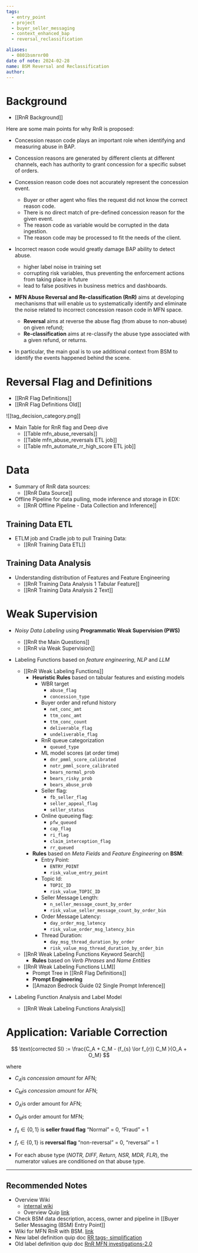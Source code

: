 ```yaml
---
tags:
  - entry_point
  - project
  - buyer_seller_messaging
  - context_enhanced_bap
  - reversal_reclassification

aliases:
  - 0801bsmrnr00
date of note: 2024-02-28
name: BSM Reversal and Reclassification
author:
---
```

# Background

- [[RnR Background]]

Here are some main points for why RnR is proposed:

- Concession reason code plays an important role when identifying and measuring abuse in BAP. 
  
- Concession reasons are generated by different clients at different channels, each has authority to grant concession for a specific subset of orders. 
  
- Concession reason code does not accurately represent the concession event. 
	- Buyer or other agent who files the request did not know the correct reason code.
	- There is no direct match of pre-defined concession reason for the given event. 
	- The reason code as variable would be corrupted in the data ingestion.
	- The reason code may be processed to fit the needs of the client. 
	  
- Incorrect reason code would greatly damage BAP ability to detect abuse.
	- higher label noise in training set
	- corrupting risk variables, thus preventing the enforcement actions from taking place in future
	- lead to false positives in business metrics and dashboards.
	  
- **MFN Abuse Reversal and Re-classification (RnR)** aims at developing mechanisms that will enable us to systematically identify and eliminate the noise related to incorrect concession reason code in MFN space.
	- **Reversal** aims at reverse the abuse flag (from abuse to non-abuse) on given refund;
	- **Re-classification** aims at re-classify the abuse type associated with a given refund, or returns. 
	  
- In particular, the main goal is to use additional context from BSM to identify the events happened behind the scene. 

# Reversal Flag and Definitions

- [[RnR Flag Definitions]]
- [[RnR Flag Definitions Old]]

![[tag_decision_category.png]]
- Main Table for RnR flag and Deep dive
	- [[Table mfn_abuse_reversals]]
	- [[Table mfn_abuse_reversals ETL job]]
	- [[Table mfn_automate_rr_high_score ETL job]]

# Data

- Summary of RnR data sources:
	- [[RnR Data Source]]
- Offline Pipeline for data pulling, mode inference and storage in EDX:
	- [[RnR Offline Pipeline - Data Collection and Inference]]

## Training Data ETL

- ETLM job and Cradle job to pull Training Data:
	- [[RnR Training Data ETL]]

## Training Data Analysis

- Understanding distribution of Features and Feature Engineering
	- [[RnR Training Data Analysis 1 Tabular Feature]]
	- [[RnR Training Data Analysis 2 Text]]

# Weak Supervision

- *Noisy Data Labeling* using **Programmatic Weak Supervision (PWS)**
	- [[RnR the Main Questions]]
	- [[RnR via Weak Supervision]]
	  
- Labeling Functions based on *feature engineering*, *NLP* and *LLM*
	- [[RnR Weak Labeling Functions]]
		- **Heuristic Rules** based on tabular features and existing models
			- WBR target
				- `abuse_flag`
				- `concession_type`
			- Buyer order and refund history
				- `net_conc_amt`
				- `ttm_conc_amt`
				- `ttm_conc_count`
				- `deliverable_flag`
				- `undeliverable_flag`
			- RnR queue categorization
				- `queued_type`
			- ML model scores (at order time)
				- `dnr_pmml_score_calibrated`
				- `notr_pmml_score_calibrated`
				- `bears_normal_prob`
				- `bears_risky_prob`
				- `bears_abuse_prob`
			- Seller flag:
				- `fb_seller_flag`
				- `seller_appeal_flag`
				- `seller_status`
			- Online queueing flag:
				- `pfw_queued`
				- `cap_flag`
				- `ri_flag`
				- `claim_interception_flag`
				- `rr_queued`
		- **Rules** based on *Meta Fields* and *Feature Engineering* on **BSM**:
			- Entry Point:
				- `ENTRY_POINT`
				- `risk_value_entry_point`
			- Topic Id:
				- `TOPIC_ID`
				- `risk_value_TOPIC_ID`
			- Seller Message Length:
				- `n_seller_message_count_by_order`
				- `risk_value_seller_message_count_by_order_bin`
			- Order Message Latency:
				- `day_order_msg_latency`
				- `risk_value_order_msg_latency_bin`
			- Thread Duration:
				- `day_msg_thread_duration_by_order`
				- `risk_value_msg_thread_duration_by_order_bin`
	- [[RnR Weak Labeling Functions Keyword Search]]
		- **Rules** based on *Verb Phrases* and *Name Entities*
	- [[RnR Weak Labeling Functions LLM]]
		- Prompt Tree in [[RnR Flag Definitions]]
		- **Prompt Engineering**
		- [[Amazon Bedrock Guide 02 Single Prompt Inference]]
	  
- Labeling Function Analysis and Label Model
	- [[RnR Weak Labeling Functions Analysis]]



# Application: Variable Correction

$$
\text{corrected SI} := \frac{C_A + C_M - (f_{s} \lor f_{r}) C_M }{O_A + O_M}
$$

where  

- $C_A$​ is *concession amount* for AFN;
- $C_M$​ is *concession amount* for AFN;
- $O_A$​ is order amount for AFN;
- $O_M$​ is order amount for MFN; 
- $f_s​ \in \{0,1\}$ is **seller fraud flag** “Normal” = 0, “Fraud” = 1
- $f_r​ \in \{0,1\}$ is **reversal flag** “non-reversal” = 0, “reversal” = 1

- For each abuse type (*NOTR, DIFF, Return, NSR, MDR, FLR*), the numerator values are conditioned on that abuse type.


-----------
##  Recommended Notes

- Overview Wiki
	- [internal wiki](https://w.amazon.com/bin/view/AbusePrevention/Abuse_ML/Buyer_Abuse_RnR)
	- Overview Quip [link](https://quip-amazon.com/EPteAk1T1qjx/Reversal-and-Reclassification-RnR-Program-Overview)
- Check BSM data description, access, owner and pipeline in [[Buyer Seller Messaging (BSM) Entry Point]]
- Wiki for MFN RnR with BSM. [link](https://w.amazon.com/bin/view/AbusePrevention/Abuse_ML/BuyerAbuse_BuyerSellerMessaging/reversal_reclassification/)
- New label definition quip doc [RR tags- simplification](https://quip-amazon.com/SxaXAFQUffjr/RR-tags-simplification)
- Old label definition quip doc [RnR MFN investigations-2.0](https://quip-amazon.com/DOtwATY2nloB/RR-Reversal-and-Reclassification-MFN-Investigations-20)